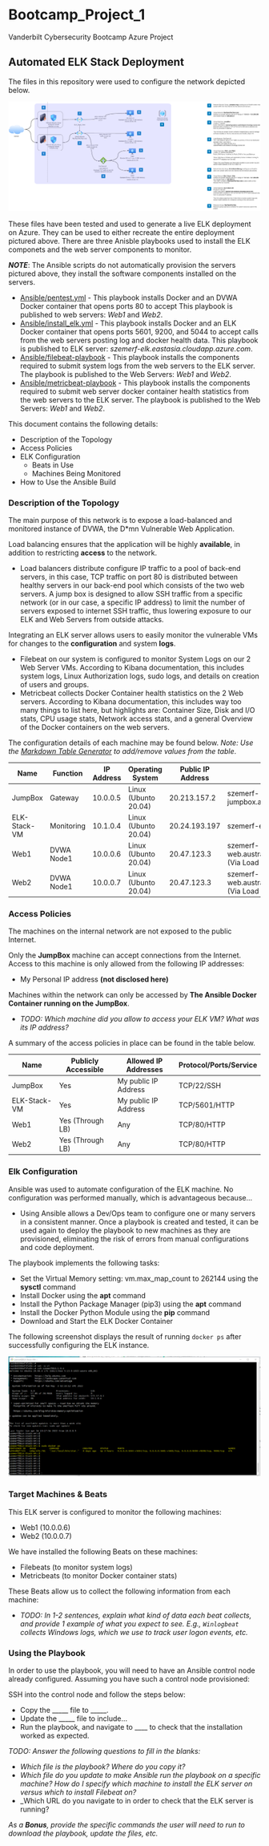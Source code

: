 # Bootcamp_Project_1
Vanderbilt Cybersecurity Bootcamp Azure Project

## Automated ELK Stack Deployment

The files in this repository were used to configure the network depicted below.

![Project Azure Resource Group Diagram](Diagrams/azure_resource_group.png)

These files have been tested and used to generate a live ELK deployment on Azure. They can be used to either recreate the entire deployment pictured above. 
There are three Anisble playbooks used to install the ELK componets and the web server components to monitor.

___NOTE___: The Ansible scripts do not automatically provision the servers pictured above, they install the software components installed on the servers.

  - [Ansible/pentest.yml](Ansible/pentest.yml) - This playbook installs Docker and an DVWA Docker container that opens ports 80 to accept This playbook is published to web servers: _Web1_ and _Web2_.
  - [Ansible/install_elk.yml](Ansible/install_elk.yml) - This playbook installs Docker and an ELK Docker container that opens ports 5601, 9200, and 5044 to accept calls from the web servers posting log and docker health data.  This playbook is published to ELK server: _szemerf-elk.eastasia.cloudapp.azure.com_.
  - [Ansible/filebeat-playbook](Ansible/filebeat-playbook.yml) - This playbook installs the components required to submit system logs from the web servers to the ELK server.  The playbook is published to the Web Servers: _Web1_ and _Web2_.
  - [Ansible/metricbeat-playbook](Ansible/metricbeat-playbook.yml) - This playbook installs the components required to submit web server docker container health statistics from the web servers to the ELK server.  The playbook is published to the Web Servers: _Web1_ and _Web2_.


This document contains the following details:
- Description of the Topology
- Access Policies
- ELK Configuration
  - Beats in Use
  - Machines Being Monitored
- How to Use the Ansible Build


### Description of the Topology

The main purpose of this network is to expose a load-balanced and monitored instance of DVWA, the D*mn Vulnerable Web Application.

Load balancing ensures that the application will be highly __available__, in addition to restricting __access__ to the network.
- Load balancers distribute configure IP traffic to a pool of back-end servers, in this case, TCP traffic on port 80 is distributed between healthy servers in our back-end pool which consists of the two web servers.  A jump box is designed to allow SSH traffic from a specific network (or in our case, a specific IP address) to limit the number of servers exposed to internet SSH traffic, thus lowering exposure to our ELK and Web Servers from outside attacks.

Integrating an ELK server allows users to easily monitor the vulnerable VMs for changes to the __configuration__ and system __logs__.
- Filebeat on our system is configured to monitor System Logs on our 2 Web Server VMs.  According to Kibana documentation, this includes system logs, Linux Authorization logs, sudo logs, and details on creation of users and groups.
- Metricbeat collects Docker Container health statistics on the 2 Web servers.  According to Kibana documentation, this includes way too many things to list here, but highlights are: Container Size, Disk and I/O stats, CPU usage stats, Network access stats, and a general Overview of the Docker containers on the web servers.

The configuration details of each machine may be found below.
_Note: Use the [Markdown Table Generator](http://www.tablesgenerator.com/markdown_tables) to add/remove values from the table_.

| Name         | Function   | IP Address | Operating System     | Public IP Address | DNS Name                                                                    |
|--------------|------------|------------|----------------------|-------------------|-----------------------------------------------------------------------------|
| JumpBox      | Gateway    | 10.0.0.5   | Linux (Ubunto 20.04) | 20.213.157.2      | szemerf-jumpbox.australiaeast.cloudapp.azure.com                            |
| ELK-Stack-VM | Monitoring | 10.1.0.4   | Linux (Ubunto 20.04) | 20.24.193.197     | szemerf-elk.eastasia.cloudapp.azure.com                                     |
| Web1         | DVWA Node1 | 10.0.0.6   | Linux (Ubunto 20.04) | 20.47.123.3       | szemerf-web.australiaeast.cloudapp.azure.com (Via Load Balancer: RedTeamLB) |
| Web2         | DVWA Node1 | 10.0.0.7   | Linux (Ubunto 20.04) | 20.47.123.3       | szemerf-web.australiaeast.cloudapp.azure.com (Via Load Balancer: RedTeamLB) |

### Access Policies

The machines on the internal network are not exposed to the public Internet. 

Only the __JumpBox__ machine can accept connections from the Internet. Access to this machine is only allowed from the following IP addresses:
- My Personal IP address __(not disclosed here)__

Machines within the network can only be accessed by __The Ansible Docker Container running on the JumpBox__.
- _TODO: Which machine did you allow to access your ELK VM? What was its IP address?_

A summary of the access policies in place can be found in the table below.

| Name         | Publicly Accessible | Allowed IP Addresses | Protocol/Ports/Service |
|--------------|---------------------|----------------------|------------------------|
| JumpBox      | Yes                 | My public IP Address | TCP/22/SSH             |
| ELK-Stack-VM | Yes                 | My public IP Address | TCP/5601/HTTP          |
| Web1         | Yes (Through LB)    | Any                  | TCP/80/HTTP            |
| Web2         | Yes (Through LB)    | Any                  | TCP/80/HTTP            |

### Elk Configuration

Ansible was used to automate configuration of the ELK machine. No configuration was performed manually, which is advantageous because...
- Using Ansible allows a Dev/Ops team to configure one or many servers in a consistent manner.  Once a playbook is created and tested, it can be used again to deploy the playbook to new machines as they are provisioned, eliminating the risk of errors from manual configurations and code deployment.

The playbook implements the following tasks:
- Set the Virtual Memory setting: vm.max_map_count to 262144 using the __sysctl__ command
- Install Docker using the __apt__ command
- Install the Python Package Manager (pip3) using the __apt__ command
- Install the Docker Python Module using the __pip__ command
- Download and Start the ELK Docker Container

The following screenshot displays the result of running `docker ps` after successfully configuring the ELK instance.

![ELK_Docker_PS_Output.png](Images/ELK_Docker_PS_Output.png)

### Target Machines & Beats
This ELK server is configured to monitor the following machines:
- Web1 (10.0.0.6)
- Web2 (10.0.0.7)

We have installed the following Beats on these machines:
- Filebeats   (to monitor system logs)
- Metricbeats (to monitor Docker container stats)

These Beats allow us to collect the following information from each machine:
- _TODO: In 1-2 sentences, explain what kind of data each beat collects, and provide 1 example of what you expect to see. E.g., `Winlogbeat` collects Windows logs, which we use to track user logon events, etc._

### Using the Playbook
In order to use the playbook, you will need to have an Ansible control node already configured. Assuming you have such a control node provisioned: 

SSH into the control node and follow the steps below:
- Copy the _____ file to _____.
- Update the _____ file to include...
- Run the playbook, and navigate to ____ to check that the installation worked as expected.

_TODO: Answer the following questions to fill in the blanks:_
- _Which file is the playbook? Where do you copy it?_
- _Which file do you update to make Ansible run the playbook on a specific machine? How do I specify which machine to install the ELK server on versus which to install Filebeat on?_
- _Which URL do you navigate to in order to check that the ELK server is running?

_As a **Bonus**, provide the specific commands the user will need to run to download the playbook, update the files, etc._
